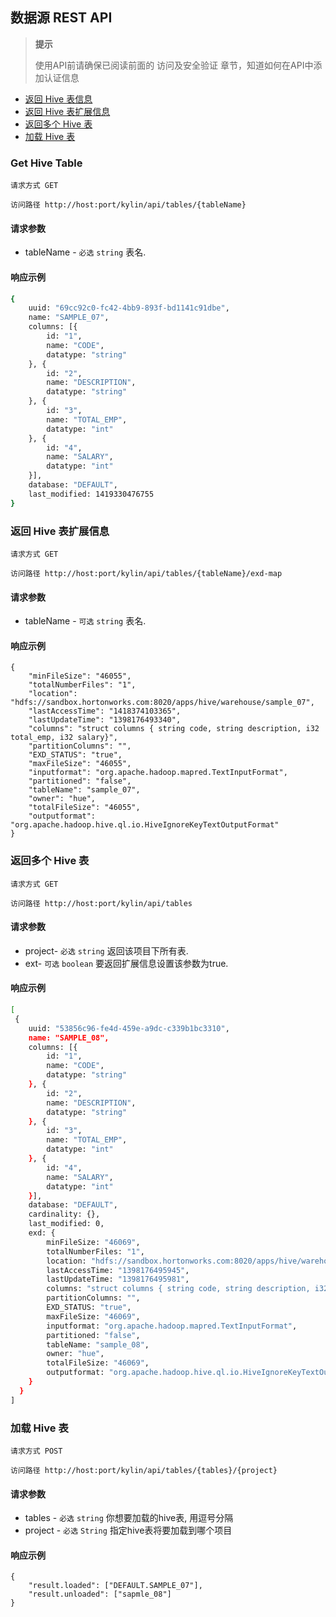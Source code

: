 ## 数据源 REST API
> **提示**
> 
> 使用API前请确保已阅读前面的 访问及安全验证 章节，知道如何在API中添加认证信息
> 


   * [返回 Hive 表信息](#get-hive-table)
   * [返回 Hive 表扩展信息](#get-hive-table-extend-info)
   * [返回多个 Hive 表](#get-hive-tables)
   * [加载 Hive 表](#load-hive-tables)

### <span id="get-hive-table">Get Hive Table</span>
`请求方式 GET`

`访问路径 http://host:port/kylin/api/tables/{tableName}`

#### 请求参数
* tableName - `必选` `string` 表名.

#### 响应示例
```sh
{
    uuid: "69cc92c0-fc42-4bb9-893f-bd1141c91dbe",
    name: "SAMPLE_07",
    columns: [{
        id: "1",
        name: "CODE",
        datatype: "string"
    }, {
        id: "2",
        name: "DESCRIPTION",
        datatype: "string"
    }, {
        id: "3",
        name: "TOTAL_EMP",
        datatype: "int"
    }, {
        id: "4",
        name: "SALARY",
        datatype: "int"
    }],
    database: "DEFAULT",
    last_modified: 1419330476755
}
```

### <span id="get-hive-table-extend-info">返回 Hive 表扩展信息</span>
`请求方式 GET`

`访问路径 http://host:port/kylin/api/tables/{tableName}/exd-map`

#### 请求参数
* tableName - `可选` `string` 表名.

#### 响应示例
```
{
    "minFileSize": "46055",
    "totalNumberFiles": "1",
    "location": "hdfs://sandbox.hortonworks.com:8020/apps/hive/warehouse/sample_07",
    "lastAccessTime": "1418374103365",
    "lastUpdateTime": "1398176493340",
    "columns": "struct columns { string code, string description, i32 total_emp, i32 salary}",
    "partitionColumns": "",
    "EXD_STATUS": "true",
    "maxFileSize": "46055",
    "inputformat": "org.apache.hadoop.mapred.TextInputFormat",
    "partitioned": "false",
    "tableName": "sample_07",
    "owner": "hue",
    "totalFileSize": "46055",
    "outputformat": "org.apache.hadoop.hive.ql.io.HiveIgnoreKeyTextOutputFormat"
}
```

### <span id="get-hive-tables">返回多个 Hive 表</span>
`请求方式 GET`

`访问路径 http://host:port/kylin/api/tables`

#### 请求参数
* project- `必选` `string` 返回该项目下所有表.
* ext- `可选` `boolean`  要返回扩展信息设置该参数为true.

#### 响应示例
```sh
[
 {
    uuid: "53856c96-fe4d-459e-a9dc-c339b1bc3310",
    name: "SAMPLE_08",
    columns: [{
        id: "1",
        name: "CODE",
        datatype: "string"
    }, {
        id: "2",
        name: "DESCRIPTION",
        datatype: "string"
    }, {
        id: "3",
        name: "TOTAL_EMP",
        datatype: "int"
    }, {
        id: "4",
        name: "SALARY",
        datatype: "int"
    }],
    database: "DEFAULT",
    cardinality: {},
    last_modified: 0,
    exd: {
        minFileSize: "46069",
        totalNumberFiles: "1",
        location: "hdfs://sandbox.hortonworks.com:8020/apps/hive/warehouse/sample_08",
        lastAccessTime: "1398176495945",
        lastUpdateTime: "1398176495981",
        columns: "struct columns { string code, string description, i32 total_emp, i32 salary}",
        partitionColumns: "",
        EXD_STATUS: "true",
        maxFileSize: "46069",
        inputformat: "org.apache.hadoop.mapred.TextInputFormat",
        partitioned: "false",
        tableName: "sample_08",
        owner: "hue",
        totalFileSize: "46069",
        outputformat: "org.apache.hadoop.hive.ql.io.HiveIgnoreKeyTextOutputFormat"
    }
  }
]
```

### <span id="load-hive-tables">加载 Hive 表</span>
`请求方式 POST`

`访问路径 http://host:port/kylin/api/tables/{tables}/{project}`

#### 请求参数
* tables - `必选` `string` 你想要加载的hive表, 用逗号分隔
* project - `必选` `String`  指定hive表将要加载到哪个项目

#### 响应示例
```
{
    "result.loaded": ["DEFAULT.SAMPLE_07"],
    "result.unloaded": ["sapmle_08"]
}
```